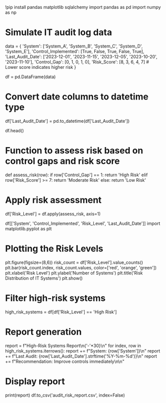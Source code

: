 !pip install pandas matplotlib sqlalchemy
import pandas as pd
import numpy as np

# Simulate IT audit log data
data = {
    'System': ['System_A', 'System_B', 'System_C', 'System_D', 'System_E'],
    'Control_Implemented': [True, False, True, False, True],
    'Last_Audit_Date': ['2023-12-01', '2023-11-15', '2023-12-05', '2023-10-20', '2023-11-10'],
    'Control_Gap': [0, 1, 0, 1, 0],
    'Risk_Score': [8, 3, 6, 4, 7]  # Lower score indicates higher risk
}

df = pd.DataFrame(data)

# Convert date columns to datetime type
df['Last_Audit_Date'] = pd.to_datetime(df['Last_Audit_Date'])

df.head()
# Function to assess risk based on control gaps and risk score
def assess_risk(row):
    if row['Control_Gap'] == 1:
        return 'High Risk'
    elif row['Risk_Score'] >= 7:
        return 'Moderate Risk'
    else:
        return 'Low Risk'

# Apply risk assessment
df['Risk_Level'] = df.apply(assess_risk, axis=1)

df[['System', 'Control_Implemented', 'Risk_Level', 'Last_Audit_Date']]
import matplotlib.pyplot as plt

# Plotting the Risk Levels
plt.figure(figsize=(8,6))
risk_count = df['Risk_Level'].value_counts()
plt.bar(risk_count.index, risk_count.values, color=['red', 'orange', 'green'])
plt.xlabel('Risk Level')
plt.ylabel('Number of Systems')
plt.title('Risk Distribution of IT Systems')
plt.show()


# Filter high-risk systems
high_risk_systems = df[df['Risk_Level'] == 'High Risk']

# Report generation
report = f"High-Risk Systems Report\n{'-'*30}\n"
for index, row in high_risk_systems.iterrows():
    report += f"System: {row['System']}\n"
    report += f"Last Audit: {row['Last_Audit_Date'].strftime('%Y-%m-%d')}\n"
    report += f"Recommendation: Improve controls immediately\n\n"

# Display report
print(report)
df.to_csv('audit_risk_report.csv', index=False)

